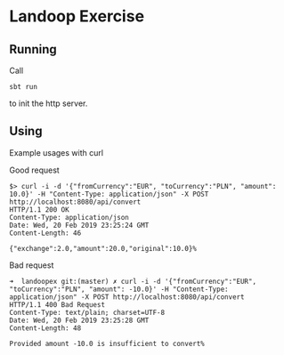 # Landoop Exercise

## Running

Call
```
sbt run
```
to init the http server.

## Using

Example usages with curl

Good request

```
$> curl -i -d '{"fromCurrency":"EUR", "toCurrency":"PLN", "amount": 10.0}' -H "Content-Type: application/json" -X POST http://localhost:8080/api/convert
HTTP/1.1 200 OK
Content-Type: application/json
Date: Wed, 20 Feb 2019 23:25:24 GMT
Content-Length: 46

{"exchange":2.0,"amount":20.0,"original":10.0}%
```

Bad request

```
➜  landoopex git:(master) ✗ curl -i -d '{"fromCurrency":"EUR", "toCurrency":"PLN", "amount": -10.0}' -H "Content-Type: application/json" -X POST http://localhost:8080/api/convert
HTTP/1.1 400 Bad Request
Content-Type: text/plain; charset=UTF-8
Date: Wed, 20 Feb 2019 23:25:28 GMT
Content-Length: 48

Provided amount -10.0 is insufficient to convert%
```
